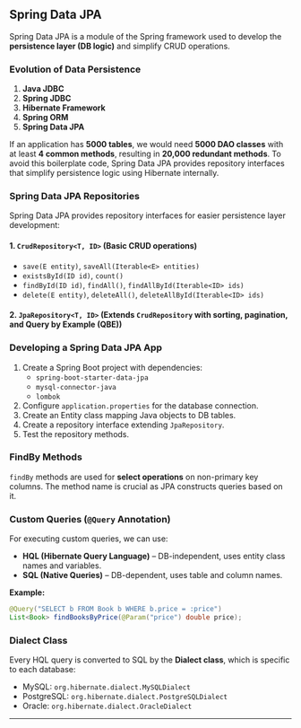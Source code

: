 ## Spring Data JPA
Spring Data JPA is a module of the Spring framework used to develop the **persistence layer (DB logic)** and simplify CRUD operations.

### Evolution of Data Persistence
1. **Java JDBC**
2. **Spring JDBC**
3. **Hibernate Framework**
4. **Spring ORM**
5. **Spring Data JPA**

If an application has **5000 tables**, we would need **5000 DAO classes** with at least **4 common methods**, resulting in **20,000 redundant methods**. To avoid this boilerplate code, Spring Data JPA provides repository interfaces that simplify persistence logic using Hibernate internally.

### Spring Data JPA Repositories
Spring Data JPA provides repository interfaces for easier persistence layer development:

#### 1. `CrudRepository<T, ID>` (Basic CRUD operations)
- `save(E entity)`, `saveAll(Iterable<E> entities)`
- `existsById(ID id)`, `count()`
- `findById(ID id)`, `findAll()`, `findAllById(Iterable<ID> ids)`
- `delete(E entity)`, `deleteAll()`, `deleteAllById(Iterable<ID> ids)`

#### 2. `JpaRepository<T, ID>` (Extends `CrudRepository` with sorting, pagination, and Query by Example (QBE))

### Developing a Spring Data JPA App
1. Create a Spring Boot project with dependencies:
    - `spring-boot-starter-data-jpa`
    - `mysql-connector-java`
    - `lombok`
2. Configure `application.properties` for the database connection.
3. Create an Entity class mapping Java objects to DB tables.
4. Create a repository interface extending `JpaRepository`.
5. Test the repository methods.

### FindBy Methods
`findBy` methods are used for **select operations** on non-primary key columns. The method name is crucial as JPA constructs queries based on it.

### Custom Queries (`@Query` Annotation)
For executing custom queries, we can use:
- **HQL (Hibernate Query Language)** – DB-independent, uses entity class names and variables.
- **SQL (Native Queries)** – DB-dependent, uses table and column names.

**Example:**
```java
@Query("SELECT b FROM Book b WHERE b.price = :price")
List<Book> findBooksByPrice(@Param("price") double price);
```

### Dialect Class
Every HQL query is converted to SQL by the **Dialect class**, which is specific to each database:
- MySQL: `org.hibernate.dialect.MySQLDialect`
- PostgreSQL: `org.hibernate.dialect.PostgreSQLDialect`
- Oracle: `org.hibernate.dialect.OracleDialect`

---

